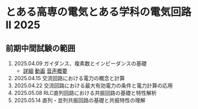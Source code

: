 # とある高専の電気とある学科の電気回路II 2025

## 前期中間試験の範囲
1. 2025.04.09 ガイダンス、複素数とインピーダンスの基礎
   - [詳細]() [動画](https://kosenjp.sharepoint.com/sites/039R73ESII/_layouts/15/embed.aspx?UniqueId=d04c620c-f40d-4ef4-91c7-2246e009207f&embed=%7B%22ust%22%3Atrue%2C%22hv%22%3A%22CopyEmbedCode%22%7D&referrer=StreamWebApp&referrerScenario=EmbedDialog.Create) [音声概要](https://kosenjp.sharepoint.com/sites/039R73ESII/_layouts/15/embed.aspx?UniqueId=96705804-0173-4cb8-ae4d-38094052f9a9&embed=%7B%22ust%22%3Atrue%2C%22hv%22%3A%22CopyEmbedCode%22%7D&referrer=StreamWebApp&referrerScenario=EmbedDialog.Create)
2. 2025.04.15 交流回路における電力の概念と計算
4. 2025.04.22 交流回路における最大有効電力の条件と電力計算の応用
5. 2025.05.08 RLC直列回路における共振回路の基礎と特性解析
6. 2025.05.14 直列・並列共振回路の基礎と共振特性の理解
